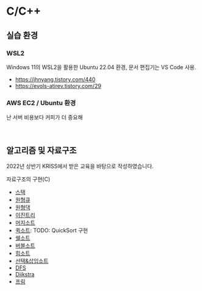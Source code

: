 # C/C++
## 실습 환경
### WSL2
Windows 11의 WSL2을 활용한 Ubuntu 22.04 환경, 문서 편집기는 VS Code 사용.
- https://jhnyang.tistory.com/440
- https://evols-atirev.tistory.com/29
### AWS EC2 / Ubuntu 환경

난 서버 비용보다 커피가 더 중요해

</br>

## 알고리즘 및 자료구조
2022년 상반기 KRISS에서 받은 교육을 바탕으로 작성하였습니다.

자료구조의 구현(C)
- [스택](./1-2.%20Data%20Structure/Stack.cpp)
- [원형큐](./1-2.%20Data%20Structure/CircularQueue.cpp)
- [원형댁](./1-2.%20Data%20Structure/CircularDeque.cpp)
- [이진트리](./1-2.%20Data%20Structure/BinaryTree.cpp)
- [머지소트](./1-1.%20Algorithm/MergeSort.cpp)
- [퀵소트](./1-1.%20Algorithm/QuickSort.cpp): TODO: QuickSort 구현
- [쉘소트](./1-1.%20Algorithm/ShellSort.cpp)
- [버블소트](./1-1.%20Algorithm/BubbleSort.cpp)
- [힙소트](./1-1.%20Algorithm/HeapSort.cpp)
- [선택&삽입소트](./1-1.%20Algorithm/Selection&InsertSort.cpp)
- [DFS](./1-1.%20Algorithm/DFS.cpp)
- [Dijkstra](./1-1.%20Algorithm/Dijkstra.cpp)
- [프림](./1-1.%20Algorithm/Prim.cpp)
